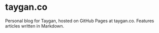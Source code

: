 # taygan.co
Personal blog for Taygan, hosted on GitHub Pages at taygan.co. Features articles written in Markdown.
